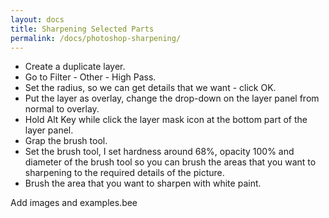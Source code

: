 ```yaml
---
layout: docs
title: Sharpening Selected Parts
permalink: /docs/photoshop-sharpening/
---
```

<ul>
<li>Create a duplicate layer. </li>
<li>Go to Filter - Other - High Pass. </li>
<li>Set the radius, so we can get details that we want - click OK. </li>
<li>Put the layer as overlay, change the drop-down on the layer panel from normal to overlay. </li>
<li>Hold Alt Key while click the layer mask icon at the bottom part of the layer panel. </li>
<li>Grap the brush tool. </li>
<li>Set the brush tool, I set hardness around 68%, opacity 100% and diameter of the brush tool so you can brush the areas that you want to sharpening to the required details of the picture.</li>
<li>Brush the area that you want to sharpen with white paint.</li>
</ul>

Add images and examples.bee